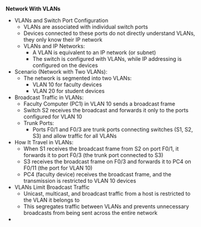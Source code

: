 **Network  With VLANs**
- VLANs and Switch Port Configuration
	- VLANs are associated with individual switch ports
	- Devices connected to these ports do not  directly understand VLANs, they only know their IP network
	- VLANs and IP Networks:
		- A VLAN is equivalent to an IP network (or subnet)
		- The switch is configured with VLANs, while IP addressing is configured on the devices
- Scenario (Network with Two VLANs):
	- The network is segmented into two VLANs:
		- VLAN 10 for faculty devices
		- VLAN 20 for student devices
- Broadcast Traffic in VLANs:
	- Faculty Computer (PC1) in VLAN 10 sends a broadcast frame
	- Switch S2 receives the broadcast and forwards it only to the ports configured for VLAN 10
	- Trunk Ports:
		- Ports F0/1 and F0/3 are trunk ports connecting switches (S1, S2, S3) and allow traffic for all VLANs
- How It Travel in VLANs:
	- When S1 receives the broadcast frame from S2 on port F0/1, it forwards it to port F0/3 (the trunk port connected to S3)
	- S3 receives the broadcast frame on F0/3 and forwards it to PC4 on F0/11 (the port for VLAN 10)
	- PC4 (faculty device) receives the broadcast frame, and the transmission is restricted to VLAN 10 devices
- VLANs Limit Broadcast Traffic
	- Unicast, multicast, and broadcast traffic from a host is restricted to the VLAN it belongs to
	- This segregates traffic between VLANs and prevents unnecessary broadcasts from being sent across the entire network
- 